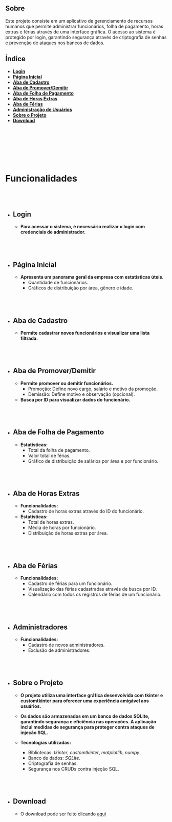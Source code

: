 ## Sobre
Este projeto consiste em um aplicativo de gerenciamento de recursos humanos que permite administrar funcionários, folha de pagamento, horas extras e férias através de uma interface gráfica. O acesso ao sistema é protegido por login, garantindo segurança através de criptografia de senhas e prevenção de ataques nos bancos de dados.  

## Índice  
* **[Login](#login)**
* **[Página Inicial](#pagina-inicial)**  
* **[Aba de Cadastro](#aba-de-cadastro)**  
* **[Aba de Promover/Demitir](#aba-de-promover-demitir)**  
* **[Aba de Folha de Pagamento](#aba-de-folha-de-pagamento)** 
* **[Aba de Horas Extras](#aba-de-horas-extras)**
* **[Aba de Férias](#aba-de-ferias)**
* **[Administração de Usuários](#administracao-de-usuarios)**
* **[Sobre o Projeto](#sobre-o-projeto)**
* **[Download](#download)**  

<br><br/>
<br><br/>
<br><br/>

# **Funcionalidades**
<br><br/>

* ## Login <a name="login"></a>
    * **Para acessar o sistema, é necessário realizar o login com credenciais de administrador.**
<br><br/>
<br><br/>

* ## Página Inicial <a name="pagina-inicial"></a>

    * **Apresenta um panorama geral da empresa com estatísticas úteis.**
        * Quantidade de funcionários.
        * Gráficos de distribuição por área, gênero e idade.
<br><br/>
<br><br/>

* ## Aba de Cadastro <a name="aba-de-cadastro"></a>
    * **Permite cadastrar novos funcionários e visualizar uma lista filtrada.**
<br><br/>
<br><br/>

* ## Aba de Promover/Demitir <a name="aba-de-promover-demitir"></a>
    * **Permite promover ou demitir funcionários.**
        * Promoção: Define novo cargo, salário e motivo da promoção.
        * Demissão: Define motivo e observação (opcional).
    * **Busca por ID para visualizar dados do funcionário.**
<br><br/>
<br><br/>

* ## Aba de Folha de Pagamento <a name="aba-de-folha-de-pagamento"></a>
    * **Estatísticas:**
        * Total da folha de pagamento.
        * Valor total de férias.
        * Gráfico de distribuição de salários por área e por funcionário.
<br><br/>
<br><br/>

* ## Aba de Horas Extras <a name="aba-de-horas-extras"></a>
    * **Funcionalidades:**
        * Cadastro de horas extras através do ID do funcionário.
    * **Estatísticas:**
        * Total de horas extras.
        * Média de horas por funcionário.
        * Distribuição de horas extras por área.
<br><br/>
<br><br/>

* ## Aba de Férias <a name="aba-de-ferias"></a>
    * **Funcionalidades:**
        * Cadastro de férias para um funcionário.
        * Visualização das férias cadastradas através de busca por ID.
        * Calendário com todos os registros de férias de um funcionário.
<br><br/>
<br><br/>

* ## Administradores <a name="administracao-de-usuarios"></a>
    * **Funcionalidades:**
        * Cadastro de novos administradores.
        * Exclusão de administradores.
<br><br/>
<br><br/>

* ## Sobre o Projeto <a name="sobre-o-projeto"></a>
    * **O projeto utiliza uma interface gráfica desenvolvida com tkinter e customtkinter para oferecer uma experiência amigável aos usuários.**
    * **Os dados são armazenados em um banco de dados SQLite, garantindo segurança e eficiência nas operações. A aplicação inclui medidas de segurança para proteger contra ataques de injeção SQL.**

    * **Tecnologias utilizadas:**
        * Bibliotecas: *tkinter*, *customtkinter*, *matplotlib*, *numpy*.
        * Banco de dados: *SQLite*.
        * Criptografia de senhas.
        * Segurança nos CRUDs contra injeção SQL.
<br><br/>
<br><br/>

* ## Download <a name="download"></a>
    * O download pode ser feito clicando [aqui](https://drive.google.com/uc?export=download&id=1qyiyL_w0mHO-w0W9bCMDpla-GtHuV62-)



